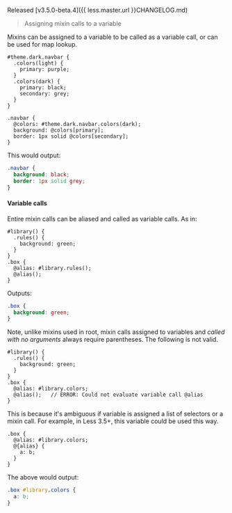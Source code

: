 Released [v3.5.0-beta.4]({{ less.master.url }}CHANGELOG.md)

> Assigning mixin calls to a variable

Mixins can be assigned to a variable to be called as a variable call, or can be used for map lookup.

```less
#theme.dark.navbar {
  .colors(light) {
    primary: purple;
  }
  .colors(dark) {
    primary: black;
    secondary: grey;
  }
}

.navbar {
  @colors: #theme.dark.navbar.colors(dark);
  background: @colors[primary];
  border: 1px solid @colors[secondary];
}
```

This would output:

```css
.navbar {
  background: black;
  border: 1px solid grey;
}
```

#### Variable calls

Entire mixin calls can be aliased and called as variable calls. As in:

```less
#library() {
  .rules() {
    background: green;
  }
}
.box {
  @alias: #library.rules();
  @alias();
}
```
Outputs:
```css
.box {
  background: green;
}
```

Note, unlike mixins used in root, mixin calls assigned to variables and _called with no arguments_ always require parentheses. The following is not valid.

```less
#library() {
  .rules() {
    background: green;
  }
}
.box {
  @alias: #library.colors;
  @alias();   // ERROR: Could not evaluate variable call @alias
}
```

This is because it's ambiguous if variable is assigned a list of selectors or a mixin call. For example, in Less 3.5+, this variable could be used this way.

```less
.box {
  @alias: #library.colors;
  @{alias} {
    a: b;
  }
}
```
The above would output:
```css
.box #library.colors {
  a: b;
}
```
